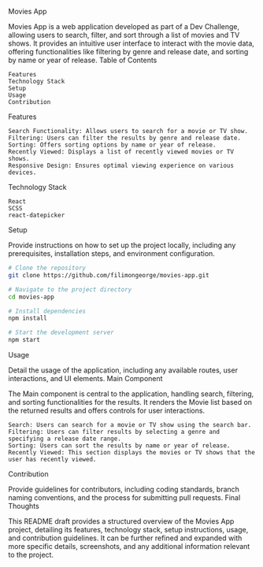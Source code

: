 Movies App

Movies App is a web application developed as part of a Dev Challenge, allowing users to search, filter, and sort through a list of movies and TV shows. It provides an intuitive user interface to interact with the movie data, offering functionalities like filtering by genre and release date, and sorting by name or year of release.
Table of Contents

    Features
    Technology Stack
    Setup
    Usage
    Contribution

Features

    Search Functionality: Allows users to search for a movie or TV show.
    Filtering: Users can filter the results by genre and release date.
    Sorting: Offers sorting options by name or year of release.
    Recently Viewed: Displays a list of recently viewed movies or TV shows.
    Responsive Design: Ensures optimal viewing experience on various devices.

Technology Stack

    React
    SCSS
    react-datepicker

Setup

Provide instructions on how to set up the project locally, including any prerequisites, installation steps, and environment configuration.

~~~sh
# Clone the repository
git clone https://github.com/filimongeorge/movies-app.git

# Navigate to the project directory
cd movies-app

# Install dependencies
npm install

# Start the development server
npm start
~~~

Usage

Detail the usage of the application, including any available routes, user interactions, and UI elements.
Main Component

The Main component is central to the application, handling search, filtering, and sorting functionalities for the results. It renders the Movie list based on the returned results and offers controls for user interactions.

    Search: Users can search for a movie or TV show using the search bar.
    Filtering: Users can filter results by selecting a genre and specifying a release date range.
    Sorting: Users can sort the results by name or year of release.
    Recently Viewed: This section displays the movies or TV shows that the user has recently viewed.

Contribution

Provide guidelines for contributors, including coding standards, branch naming conventions, and the process for submitting pull requests.
Final Thoughts

This README draft provides a structured overview of the Movies App project, detailing its features, technology stack, setup instructions, usage, and contribution guidelines. It can be further refined and expanded with more specific details, screenshots, and any additional information relevant to the project.
